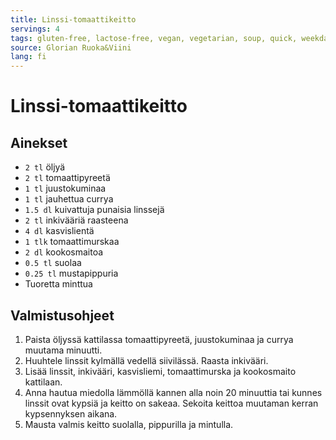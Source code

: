 ```yaml
---
title: Linssi-tomaattikeitto
servings: 4
tags: gluten-free, lactose-free, vegan, vegetarian, soup, quick, weekday
source: Glorian Ruoka&Viini
lang: fi
---
```


# Linssi-tomaattikeitto

## Ainekset

- `2 tl` öljyä
- `2 tl` tomaattipyreetä
- `1 tl` juustokuminaa
- `1 tl` jauhettua currya
- `1.5 dl` kuivattuja punaisia linssejä
- `2 tl` inkivääriä raasteena
- `4 dl` kasvislientä
- `1 tlk` tomaattimurskaa
- `2 dl` kookosmaitoa
- `0.5 tl` suolaa
- `0.25 tl` mustapippuria
- Tuoretta minttua

## Valmistusohjeet

1. Paista öljyssä kattilassa tomaattipyreetä, juustokuminaa ja currya muutama minuutti.
1. Huuhtele linssit kylmällä vedellä siivilässä. Raasta inkivääri.
1. Lisää linssit, inkivääri, kasvisliemi, tomaattimurska ja kookosmaito kattilaan.
1. Anna hautua miedolla lämmöllä kannen alla noin 20 minuuttia tai kunnes linssit ovat kypsiä ja keitto on sakeaa. Sekoita keittoa muutaman kerran kypsennyksen aikana.
1. Mausta valmis keitto suolalla, pippurilla ja mintulla.

